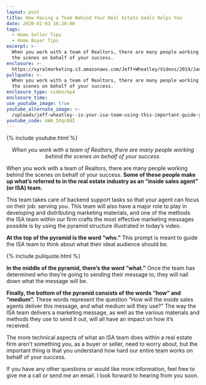 ```yaml
---
layout: post
title: How Having a Team Behind Your Real Estate Goals Helps You
date: 2020-01-03 16:20:00
tags:
  - Home Seller Tips
  - Home Buyer Tips
excerpt: >-
  When you work with a team of Realtors, there are many people working behind
  the scenes on behalf of your success.
enclosure: >-
  https://vyralmarketing.s3.amazonaws.com/Jeff+Wheatley/Videos/2019/January/How+Having+a+Team+Behind+Your+Real+Estate+Goals+Helps+You.mp4
pullquote: >-
  When you work with a team of Realtors, there are many people working behind
  the scenes on behalf of your success.
enclosure_type: video/mp4
enclosure_time:
use_youtube_image: true
youtube_alternate_image: >-
  /uploads/jeff-wheatley--is-your-isa-team-using-this-important-guide-youtube.jpg
youtube_code: oWA_5Xqc08I
---
```


{% include youtube.html %}

<p style="text-align: center;"><em>When you work with a team of Realtors, there are many people working behind the scenes on behalf of your success.</em></p>


When you work with a team of Realtors, there are many people working behind the scenes on behalf of your success. **Some of these people make up what’s referred to in the real estate industry as an “inside sales agent” (or ISA) team.&nbsp;**

This team takes care of backend support tasks so that your agent can focus on their job: serving you. This team will also have a major role to play in developing and distributing marketing materials, and one of the methods the ISA team within our firm crafts the most effective marketing messages possible is by using the pyramid structure illustrated in today’s video.&nbsp;

**At the top of the pyramid is the word “who.”** This prompt is meant to guide the ISA team to think about what their ideal audience should be.&nbsp;

{% include pullquote.html %}

**In the middle of the pyramid, there’s the word “what.”** Once the team has determined who they’re going to sending their message to, they will nail down what the message will be.&nbsp;

**Finally, the bottom of the pyramid consists of the words “how” and “medium”.** These words represent the question “How will the inside sales agents deliver this message, and what medium will they use?” The way the ISA team delivers a marketing message, as well as the various materials and methods they use to send it out, will all have an impact on how it’s received.&nbsp;

The more technical aspects of what an ISA team does within a real estate firm aren’t something you, as a buyer or seller, need to worry about, but the important thing is that you understand how hard our entire team works on behalf of your success.

If you have any other questions or would like more information, feel free to give me a call or send me an email. I look forward to hearing from you soon.